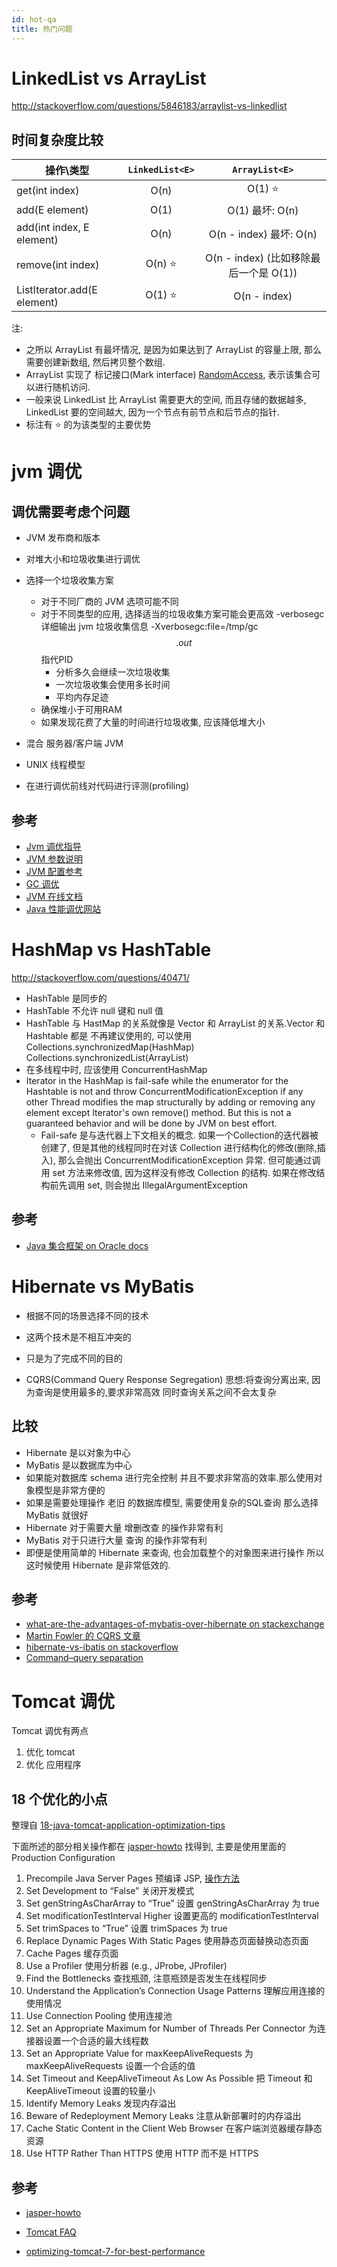 ```yaml
---
id: hot-qa
title: 热门问题
---
```



LinkedList vs ArrayList
========================

http://stackoverflow.com/questions/5846183/arraylist-vs-linkedlist

时间复杂度比较
------------

操作\类型| `LinkedList<E>` |  `ArrayList<E>`
| ------------- |:-------------:|:-----:|
get(int index) | O(n) | O(1) :star:
add(E element) | O(1) | O(1) 最坏: O(n)
add(int index, E element) | O(n) |  O(n - index) 最坏: O(n)
remove(int index) | O(n) :star: | O(n - index) (比如移除最后一个是 O(1))
ListIterator.add(E element) | O(1) :star: | O(n - index)

注:

* 之所以 ArrayList 有最坏情况, 是因为如果达到了 ArrayList 的容量上限, 那么需要创建新数组, 然后拷贝整个数组.
* ArrayList 实现了 标记接口(Mark interface) [RandomAccess](http://docs.oracle.com/javase/7/docs/api/java/util/RandomAccess.html), 表示该集合可以进行随机访问.
* 一般来说 LinkedList 比 ArrayList 需要更大的空间, 而且存储的数据越多, LinkedList 要的空间越大, 因为一个节点有前节点和后节点的指针.
* 标注有 :star: 的为该类型的主要优势

jvm 调优
========

调优需要考虑个问题
---------

* JVM 发布商和版本
* 对堆大小和垃圾收集进行调优
* 选择一个垃圾收集方案
	* 对于不同厂商的 JVM 选项可能不同
	* 对于不同类型的应用, 选择适当的垃圾收集方案可能会更高效
	 -verbosegc 详细输出 jvm 垃圾收集信息
	 -Xverbosegc:file=/tmp/gc$$.out $$ 指代PID
		* 分析多久会继续一次垃圾收集
		* 一次垃圾收集会使用多长时间
		* 平均内存足迹
	* 确保堆小于可用RAM
	* 如果发现花费了大量的时间进行垃圾收集, 应该降低堆大小
* 混合 服务器/客户端 JVM
* UNIX 线程模型

* 在进行调优前线对代码进行评测(profiling)

参考
-----
* [Jvm 调优指导](http://docs.oracle.com/cd/E13222_01/wls/docs81/perform/JVMTuning.html)
* [JVM 参数说明](http://www.oracle.com/technetwork/java/javase/tech/vmoptions-jsp-140102.html)
* [JVM 配置参考](http://docs.oracle.com/cd/E22289_01/html/821-1274/configuring-the-default-jvm-and-java-arguments.html)
* [GC 调优](http://www.oracle.com/technetwork/java/javase/gc-tuning-6-140523.html)
* [JVM 在线文档](http://www.oracle.com/technetwork/java/javase/tech/index-jsp-137187.html)
* [Java 性能调优网站](http://www.javaperformancetuning.com/)

HashMap vs HashTable
=====================
http://stackoverflow.com/questions/40471/

* HashTable 是同步的
* HashTable 不允许 null 键和 null 值
* HashTable 与 HastMap 的关系就像是 Vector 和
	ArrayList 的关系.Vector 和 Hashtable 都是
	不再建议使用的, 可以使用
		Collections.synchronizedMap(HashMap)
		Collections.synchronizedList(ArrayList)
* 在多线程中时, 应该使用 ConcurrentHashMap
* Iterator in the HashMap is fail-safe while the enumerator for the Hashtable is not and throw ConcurrentModificationException if any other Thread modifies the map structurally by adding or removing any element except Iterator's own remove() method. But this is not a guaranteed behavior and will be done by JVM on best effort.
	* Fail-safe 是与迭代器上下文相关的概念. 如果一个Collection的迭代器被创建了, 但是其他的线程同时在对该 Collection 进行结构化的修改(删除,插入), 那么会抛出 ConcurrentModificationException 异常. 但可能通过调用 set 方法来修改值, 因为这样没有修改 Collection 的结构. 如果在修改结构前先调用 set, 则会抛出 IllegalArgumentException

参考
----
* [Java 集合框架 on Oracle docs](http://docs.oracle.com/javase/7/docs/technotes/guides/collections/index.html)
	
Hibernate vs MyBatis
=====================

* 根据不同的场景选择不同的技术
* 这两个技术是不相互冲突的
* 只是为了完成不同的目的

* CQRS(Command Query Response Segregation)
	思想:将查询分离出来, 因为查询是使用最多的,要求非常高效
		同时查询关系之间不会太复杂

比较
---
	
* Hibernate 是以对象为中心
* MyBatis 是以数据库为中心
* 如果能对数据库 schema 进行完全控制
	并且不要求非常高的效率.那么使用对象模型是非常方便的
* 如果是需要处理操作 老旧 的数据库模型, 需要使用复杂的SQL查询
	那么选择 MyBatis 就很好
* Hibernate 对于需要大量 增删改查 的操作非常有利
* MyBatis 对于只进行大量 查询 的操作非常有利
* 即便是使用简单的 Hibernate 来查询, 也会加载整个的对象图来进行操作
	所以这时候使用 Hibernate 是非常低效的.



参考
----
* [what-are-the-advantages-of-mybatis-over-hibernate on stackexchange](http://programmers.stackexchange.com/questions/158109)
* [Martin Fowler 的 CQRS 文章](http://martinfowler.com/bliki/CQRS.html)
* [hibernate-vs-ibatis on stackoverflow](http://stackoverflow.com/questions/1984548/)
* [Command–query separation](http://en.wikipedia.org/wiki/Command%E2%80%93query_separation)


Tomcat 调优
==========

Tomcat 调优有两点

1. 优化 tomcat
2. 优化 应用程序

18 个优化的小点
--------------
整理自 [18-java-tomcat-application-optimization-tips](http://blog.monitis.com/2011/08/06/18-java-tomcat-application-optimization-tips/)

下面所述的部分相关操作都在 [jasper-howto] 找得到, 主要是使用里面的 Production Configuration

1. Precompile Java Server Pages
	预编译 JSP, [操作方法](http://tomcat.apache.org/tomcat-8.0-doc/jasper-howto.html#Web_Application_Compilation)
1. Set Development to “False”
	关闭开发模式
1. Set genStringAsCharArray to “True”
	设置 genStringAsCharArray 为 true
1. Set modificationTestInterval Higher
	设置更高的 modificationTestInterval
1. Set trimSpaces to “True”
	设置 trimSpaces 为 true
1. Replace Dynamic Pages With Static Pages
	使用静态页面替换动态页面
1. Cache Pages
	缓存页面
1. Use a Profiler
	使用分析器 (e.g., JProbe, JProfiler) 
1. Find the Bottlenecks
	查找瓶颈, 注意瓶颈是否发生在线程同步
1. Understand the Application’s Connection Usage Patterns
	理解应用连接的使用情况
1. Use Connection Pooling
	使用连接池
1. Set an Appropriate Maximum for Number of Threads Per Connector
	为连接器设置一个合适的最大线程数
1. Set an Appropriate Value for maxKeepAliveRequests
	为 maxKeepAliveRequests 设置一个合适的值
1. Set Timeout and KeepAliveTimeout As Low As Possible
	把 Timeout 和 KeepAliveTimeout 设置的较量小
1. Identify Memory Leaks
	发现内存溢出
1. Beware of Redeployment Memory Leaks
	注意从新部署时的内存溢出
1. Cache Static Content in the Client Web Browser
	在客户端浏览器缓存静态资源
1. Use HTTP Rather Than HTTPS
	使用 HTTP 而不是 HTTPS

参考
----

* [jasper-howto]
* [Tomcat FAQ](http://wiki.apache.org/tomcat/FAQ)
* [optimizing-tomcat-7-for-best-performance](http://shereifhawary.blogspot.com/2013/04/optimizing-tomcat-7-for-best-performance.html)
	
	
	[jasper-howto]: http://tomcat.apache.org/tomcat-8.0-doc/jasper-howto.html
	
